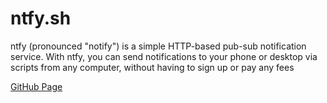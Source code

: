 # ntfy.sh

ntfy (pronounced "notify") is a simple HTTP-based pub-sub notification service. With ntfy, you can send notifications to your phone or desktop via scripts from any computer, without having to sign up or pay any fees

[GitHub Page](https://github.com/binwiederhier/ntfy)